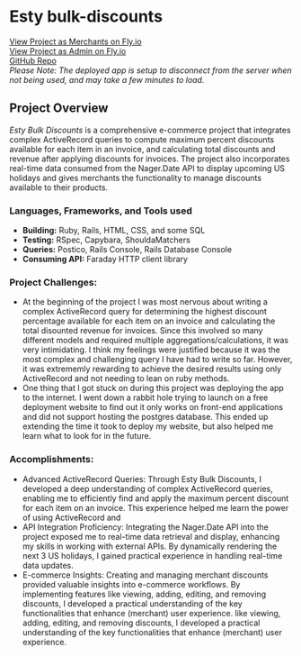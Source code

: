 # Esty bulk-discounts

[View Project as Merchants on Fly.io](https://esty-bulk-discounts.fly.dev/merchants) </br>
[View Project as Admin on Fly.io](esty-bulk-discounts.fly.dev/admin/dashboard) </br>
[GitHub Repo](https://github.com/westonio/bulk-discounts) </br>
*Please Note: The deployed app is setup to disconnect from the server when not being used, and may take a few minutes to load.*

## Project Overview
*Esty Bulk Discounts* is a comprehensive e-commerce project that integrates complex ActiveRecord queries to compute maximum percent discounts available for each item in an invoice, and calculating total discounts and revenue after applying discounts for invoices. The project also incorporates real-time data consumed from the Nager.Date API to display upcoming US holidays and gives merchants the functionality to manage discounts available to their products. 

### Languages, Frameworks, and Tools used
- **Building:** Ruby, Rails, HTML, CSS, and some SQL
- **Testing:** RSpec, Capybara, ShouldaMatchers
- **Queries:** Postico, Rails Console, Rails Database Console
- **Consuming API:** Faraday HTTP client library

### Project Challenges:
- At the beginning of the project I was most nervous about writing a complex ActiveRecord query for determining the highest discount percentage available for each item on an invoice and calculating the total disounted revenue for invoices. Since this involved so many different models and required multiple aggregations/calculations, it was very intimidating. I think my feelings were justified because it was the most complex and challenging query I have had to write so far. However, it was extrememly rewarding to achieve the desired results using only ActiveRecord and not needing to lean on ruby methods.
- One thing that I got stuck on during this project was deploying the app to the internet. I went down a rabbit hole trying to launch on a free deployment website to find out it only works on front-end applications and did not support hosting the postgres database. This ended up extending the time it took to deploy my website, but also helped me learn what to look for in the future.
### Accomplishments:
- Advanced ActiveRecord Queries: Through Esty Bulk Discounts, I developed a deep understanding of complex ActiveRecord queries, enabling me to efficiently find and apply the maximum percent discount for each item on an invoice. This experience helped me learn the power of using ActiveRecord and 
- API Integration Proficiency: Integrating the Nager.Date API into the project exposed me to real-time data retrieval and display, enhancing my skills in working with external APIs. By dynamically rendering the next 3 US holidays, I gained practical experience in handling real-time data updates.
- E-commerce Insights: Creating and managing merchant discounts provided valuable insights into e-commerce workflows. By implementing features like viewing, adding, editing, and removing discounts, I developed a practical understanding of the key functionalities that enhance (merchant) user experience. like viewing, adding, editing, and removing discounts, I developed a practical understanding of the key functionalities that enhance (merchant) user experience.
